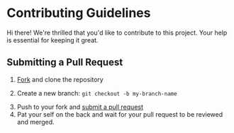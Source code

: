 # Contributing Guidelines

Hi there! We're thrilled that you'd like to contribute to this project. Your help is essential for keeping it great.

## Submitting a Pull Request

1. [Fork](https://github.com/afgalvan/programmingII-finalProject/fork) and clone the repository
<!-- 2. Configure and install the dependencies: `gradle build` -->
2. Create a new branch: `git checkout -b my-branch-name`
<!--3. Make your change and build the action using `./gradlew build`-->
3. Push to your fork and [submit a pull request](https://github.com/afgalvan/programmingII-finalProject/compare)
4. Pat your self on the back and wait for your pull request to be reviewed and merged.
